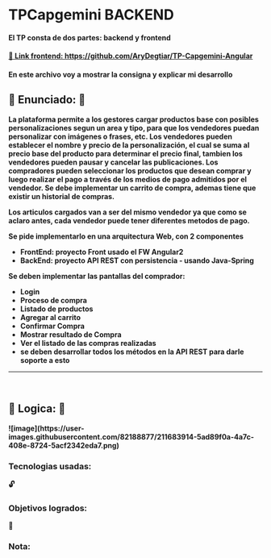 <h1>TPCapgemini BACKEND</h1>
<h4>El TP consta de dos partes: backend y frontend</h4>
<h4><a href="https://github.com/AryDegtiar/TP-Capgemini-Angular" target=_blank> 📂 Link frontend: https://github.com/AryDegtiar/TP-Capgemini-Angular <a><h4>
En este archivo voy a mostrar la consigna y explicar mi desarrollo

<br>

<h2>📃 Enunciado: 📃</h2>
La plataforma permite a los gestores cargar productos base con posibles personalizaciones segun un area y tipo, para que los vendedores puedan personalizar con imágenes o frases, etc. Los vendedores pueden establecer el nombre y precio de la personalización, el cual se suma al precio base del producto para determinar el precio final, tambien los vendedores pueden pausar y cancelar las publicaciones. Los compradores pueden seleccionar los productos que desean comprar y luego realizar el pago a través de los medios de pago admitidos por el vendedor. Se debe implementar un carrito de compra, ademas tiene que existir un historial de compras. 

Los articulos cargados van a ser del mismo vendedor ya que como se aclaro antes, cada vendedor puede tener diferentes metodos de pago.

Se pide implementarlo en una arquitectura Web, con 2 componentes
- FrontEnd: proyecto Front usado el FW Angular2
- BackEnd: proyecto API REST con persistencia - usando Java-Spring

Se deben implementar las pantallas del comprador:
- Login
- Proceso de compra
- Listado de productos
- Agregar al carrito
- Confirmar Compra
- Mostrar resultado de Compra
- Ver el listado de las compras realizadas
- se deben desarrollar todos los métodos en la API REST para darle soporte a esto
<hr>
<br>

<h2>🤔 Logica: 🤔</h2>
![image](https://user-images.githubusercontent.com/82188877/211683914-5ad89f0a-4a7c-408e-8724-5acf2342eda7.png)


<br>
<h3> Tecnologias usadas: </h3>
🔓

<h3> Objetivos logrados: </h3>
🦖 


<h3> Nota: </h3>

